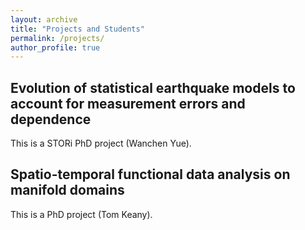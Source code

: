 ```yaml
---
layout: archive
title: "Projects and Students"
permalink: /projects/
author_profile: true
---
```



## Evolution of statistical earthquake models to account for measurement errors and dependence 

This is a STORi PhD project (Wanchen Yue).

## Spatio-temporal functional data analysis on manifold domains

This is a PhD project (Tom Keany).